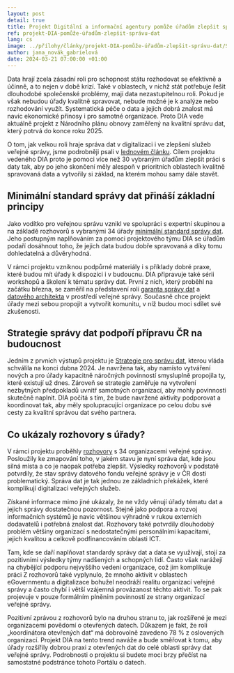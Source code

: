 ```yaml
---
layout: post
detail: true
title: Projekt Digitální a informační agentury pomůže úřadům zlepšit správu dat
ref: projekt-DIA-pomůže-úřadům-zlepšit-správu-dat
lang: cs
image: ../přílohy/články/projekt-DIA-pomůže-úřadům-zlepšit-správu-dat/Správa dat.webp
author: jana_novák_gabrielová
date: 2024-03-21 07:00:00 +01:00
---
```

Data hrají zcela zásadní roli pro schopnost státu rozhodovat se efektivně a účinně, a to nejen v době krizí. 
Také v oblastech, v nichž stát potřebuje řešit dlouhodobé společenské problémy, mají data nezastupitelnou roli. 
Pokud je však nebudou úřady kvalitně spravovat, nebude možné je k analýze nebo rozhodování využít.
Systematická péče o data a jejich dobrá znalost má navíc ekonomické přínosy i pro samotné organizace.
Proto DIA vede aktuálně projekt z Národního plánu obnovy zaměřený na kvalitní správu dat, který potrvá do konce roku 2025. 

<!--more-->

O tom, jak velkou roli hraje správa dat v digitalizaci i ve zlepšení služeb veřejné správy, jsme podrobněji psali v [lednovém článku].
Cílem projektu vedeného DIA proto je pomoci více než 30 vybraným úřadům zlepšit práci s daty tak, aby po jeho skončení měly alespoň v prioritních oblastech kvalitně spravovaná data a vytvořily si základ, na kterém mohou samy dále stavět. 

## Minimální standard správy dat přináší základní principy
Jako vodítko pro veřejnou správu vznikl ve spolupráci s expertní skupinou a na základě rozhovorů s vybranými 34 úřady [minimální standard správy dat].
Jeho postupným naplňováním za pomoci projektového týmu DIA se úřadům podaří dosáhnout toho, že jejich data budou dobře spravovaná a díky tomu dohledatelná a důvěryhodná.

V rámci projektu vzniknou podpůrné materiály i s příklady dobré praxe, které budou mít úřady k dispozici i v budoucnu.
DIA připravuje také sérii workshopů a školení k tématu správy dat.
První z nich, který proběhl na začátku března, se zaměřil na představení rolí [garanta správy dat] a [datového architekta] v prostředí veřejné správy.
Současně chce projekt úřady mezi sebou propojit a vytvořit komunitu, v níž budou moci sdílet své zkušenosti. 

## Strategie správy dat podpoří přípravu ČR na budoucnost
Jedním z prvních výstupů projektu je [Strategie pro správu dat], kterou vláda schválila na konci dubna 2024.
Je navržena tak, aby namísto vytváření nových a pro úřady kapacitně náročných povinností smysluplně propojila ty, které existují už dnes.
Zároveň se strategie zaměřuje na vytvoření nezbytných předpokladů uvnitř samotných organizací, aby mohly povinnosti skutečně naplnit.
DIA počítá s tím, že bude navržené aktivity podporovat a koordinovat tak, aby měly spolupracující organizace po celou dobu své cesty za kvalitní správou dat svého partnera. 

## Co ukázaly rozhovory s úřady?
V rámci projektu proběhly [rozhovory] s 34 organizacemi veřejné správy.
Posloužily ke zmapování toho, v jakém stavu je nyní správa dat, kde jsou silná místa a co je naopak potřeba zlepšit. 
Výsledky rozhovorů v podstatě potvrdily, že stav správy datového fondu veřejné správy je v ČR dosti problematický. 
Správa dat je tak jednou ze základních překážek, které komplikují digitalizaci veřejných služeb. 

Získané informace mimo jiné ukázaly, že ne vždy věnují úřady tématu dat a jejich správy dostatečnou pozornost.
Stejně jako podpora a rozvoj informačních systémů je navíc většinou výhradně v rukou externích dodavatelů i potřebná znalost dat.
Rozhovory také potvrdily dlouhodobý problém většiny organizací s nedostatečnými personálními kapacitami, jejich kvalitou a celkově podfinancováním oblasti ICT.

Tam, kde se daří naplňovat standardy správy dat a data se využívají, stojí za pozitivními výsledky týmy nadšených a schopných lidí.
Často však narážejí na chybějící podporu nejvyššího vedení organizace, což jim komplikuje práci
Z rozhovorů také vyplynulo, že mnoho aktivit v oblastech eGovernmentu a digitalizace bohužel neodráží realitu organizací veřejné správy a často chybí i větší vzájemná provázanost těchto aktivit.
To se pak projevuje v pouze formálním plněním povinností ze strany organizací veřejné správy.

Pozitivní zprávou z rozhovorů bylo na druhou stranu to, jak rozšířené je mezi organizacemi povědomí o otevřených datech.
Důkazem je fakt, že roli „koordinátora otevřených dat“ má dobrovolně zavedeno 78 % z oslovených organizací.
Projekt DIA na tento trend naváže a bude směřovat k tomu, aby úřady rozšířily dobrou praxi z otevřených dat do celé oblasti správy dat veřejné správy. 
Podrobnosti o projektu si budete moci brzy přečíst na samostatné podstránce tohoto Portálu o datech.


[lednovém článku]: /články/data-jsou-základ-lepších-služeb "Data jsou základ lepších služeb"
[minimální standard správy dat]: ../přílohy/články/projekt-DIA-pomůže-úřadům-zlepšit-správu-dat/Shrnutí%20Minimálného%20standardu.pdf "Minimální standard správy dat"
[garanta správy dat]: ../přílohy/články/projekt-DIA-pomůže-úřadům-zlepšit-správu-dat/Role%20Garant%20správy%20dat.pdf "Garant správy dat"
[datového architekta]: ../přílohy/články/projekt-DIA-pomůže-úřadům-zlepšit-správu-dat/Role%20Datový%20architekt.pdf "Datový architekt" 
[rozhovory]: ../přílohy/články/projekt-DIA-pomůže-úřadům-zlepšit-správu-dat/Souhrnná%20zpráva%20z%20provedených%20rozhovorů.pdf "Souhrnná zpráva z rozhovorů"
[Strategie pro správu dat]: ../přílohy/články/STRATEGIE_pro_spravu_dat_ve_VS.pdf "Strategie pro správu dat"
